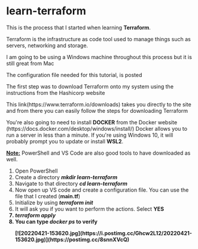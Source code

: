 # learn-terraform
This is the process that I started when learning <b>Terraform</b>.
<p>Terraform is the infrastructure as code tool used to manage things such as servers, networking and storage.</p>
<p>I am going to be using a Windows machine throughout this process but it is still great from Mac</p>
<p>The configuration file needed for this tutorial, is posted</p>
<p> The first step was to download Terraform onto my system using the instructions from the Hashicorp website</p>
<p>This link(https://www.terraform.io/downloads) takes you directly to the site and from there you can easily follow the steps for downloading Terraform</p>
<p>You're also going to need to install <b>DOCKER</b> from the Docker website (https://docs.docker.com/desktop/windows/install/) Docker allows you to run a server in less than a minute. If you're using Windows 10, it will probably prompt you to update or install <b>WSL2</b>.</p>
<p2><b><u>Note:</b></u> PowerShell and VS Code are also good tools to have downloaded as well.</p2>

<p> <ol>
  <li>Open PowerShell</li>
 <li>Create a directory <b><i>mkdir learn-terraform</b></i></li>
 <li>Navigate to that directory <b><i> cd learn-terraform</b></i></li>
 <li>Now open up VS code and create a configuration file. You can use the file that I created (<b>main.tf</b>)</li>
 <li>Initialize by using <b><i>terraform init</b></i></li>
 <li>It will ask you if you want to perform the actions. Select <b>YES<b></li>
 <li><b><i>terraform apply</b></i>
 <li>You can type <b><i>docker ps</b></i> to verify</li>
 </p>
[![20220421-153620.jpg](https://i.postimg.cc/Ghcw2L12/20220421-153620.jpg)](https://postimg.cc/8snnXVcQ)
